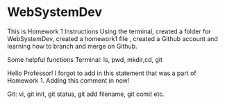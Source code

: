 # WebSystemDev
This is Homework 1
Instructions
Using the terminal, created a folder for WebSystemDev, created a homework1 file , created a Github account and learning how to branch and merge on Github.

Some helpful functions
Terminal: ls, pwd, mkdir,cd, git

Hello Professor! I forgot to add in this statement that was a part of Homework 1. Adding this comment in now!


Git: vi, git init, git status, git add filename, git comit etc. 
